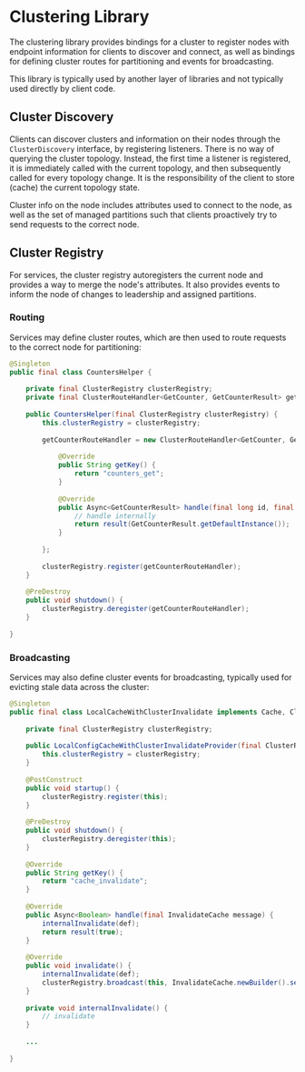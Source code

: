 # Clustering Library

The clustering library provides bindings for a cluster to register nodes with endpoint
information for clients to discover and connect, as well as bindings for defining cluster 
routes for partitioning and events for broadcasting. 

This library is typically used by another layer of libraries and not typically used directly 
by client code.

## Cluster Discovery

Clients can discover clusters and information on their nodes through the `ClusterDiscovery`
interface, by registering listeners. There is no way of querying the cluster topology.
Instead, the first time a listener is registered, it is immediately called with the
current topology, and then subsequently called for every topology change. It is the 
responsibility of the client to store (cache) the current topology state. 

Cluster info on the node includes attributes used to connect to the node, as well as the 
set of managed partitions such that clients proactively try to send requests to the correct
node.
 
## Cluster Registry

For services, the cluster registry autoregisters the current node and provides a way to 
merge the node's attributes. It also provides events to inform the node of changes to 
leadership and assigned partitions.

### Routing

Services may define cluster routes, which are then used to route requests to the correct 
node for partitioning:

```java
@Singleton
public final class CountersHelper {
    
    private final ClusterRegistry clusterRegistry;
    private final ClusterRouteHandler<GetCounter, GetCounterResult> getCounterRouteHandler;
    
    public CountersHelper(final ClusterRegistry clusterRegistry) {
        this.clusterRegistry = clusterRegistry;
        
        getCounterRouteHandler = new ClusterRouteHandler<GetCounter, GetCounterResult>() {
            
            @Override
            public String getKey() {
                return "counters_get";
            }
            
            @Override
            public Async<GetCounterResult> handle(final long id, final String key, final GetCounter request) {
                // handle internally
                return result(GetCounterResult.getDefaultInstance());
            }
            
        };
        
        clusterRegistry.register(getCounterRouteHandler);
    }
    
    @PreDestroy
    public void shutdown() {
        clusterRegistry.deregister(getCounterRouteHandler);
    }
    
}
``` 

### Broadcasting

Services may also define cluster events for broadcasting, typically used for evicting stale data
across the cluster:

```java
@Singleton
public final class LocalCacheWithClusterInvalidate implements Cache, ClusterBroadcastHandler<InvalidateCache> {
    
    private final ClusterRegistry clusterRegistry;
    
    public LocalConfigCacheWithClusterInvalidateProvider(final ClusterRegistry clusterRegistry) {
        this.clusterRegistry = clusterRegistry;
    }
    
    @PostConstruct
    public void startup() {
        clusterRegistry.register(this);
    }
    
    @PreDestroy
    public void shutdown() {
        clusterRegistry.deregister(this);
    }
    
    @Override
    public String getKey() {
        return "cache_invalidate";
    }
    
    @Override
    public Async<Boolean> handle(final InvalidateCache message) {
        internalInvalidate(def);
        return result(true);
    }
    
    @Override
    public void invalidate() {
        internalInvalidate(def);
        clusterRegistry.broadcast(this, InvalidateCache.newBuilder().set(???).build());
    }
    
    private void internalInvalidate() {
        // invalidate
    }
    
    ...
    
}
```